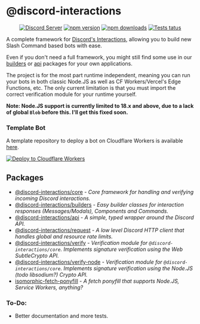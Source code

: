# @discord-interactions
<div align="center">
  <p>
    <a href="https://discord.gg/BTXJmW4Bh7"><img src="https://img.shields.io/discord/395423304112013334?logo=discord&logoColor=white" alt="Discord Server" /></a>
    <a href="https://www.npmjs.com/package/@discord-interactions/core"><img src="https://img.shields.io/npm/v/@discord-interactions/core.svg?maxAge=3600" alt="npm version" /></a>
    <a href="https://www.npmjs.com/package/@discord-interactions/core"><img src="https://img.shields.io/npm/dt/@discord-interactions/core.svg?maxAge=3600" alt="npm downloads" /></a>
    <a href="https://github.com/ssMMiles/@discord-interactions/core/actions"><img src="https://github.com/ssMMiles/discord-interactions/actions/workflows/tests.yml/badge.svg" alt="Tests tatus" /></a>
  </p>
</div>

A complete framework for [Discord's Interactions](https://discord.com/developers/docs/interactions/receiving-and-responding), allowing you to build new Slash Command based bots with ease.

Even if you don't need a full framework, you might still find some use in our [builders](./packages/builders/) or [api](./packages/api/) packages for your own applications.

The project is for the most part runtime independent, meaning you can run your bots in both classic Node.JS as well as CF Workers/Vercel's Edge Functions, etc. The only current limitation is that you must import the correct verification module for your runtime yourself.

**Note: Node.JS support is currently limited to 18.x and above, due to a lack of global `Blob` before this. I'll get this fixed soon.**


### Template Bot
A template repository to deploy a bot on Cloudflare Workers is available [here](https://github.com/ssMMiles/discord-interactions-worker).

[![Deploy to Cloudflare Workers](https://deploy.workers.cloudflare.com/button)](https://deploy.workers.cloudflare.com/?url=https://github.com/ssMMiles/discord-interactions-worker)

## Packages
 - [@discord-interactions/core](./packages/core) - *Core framework for handling and verifying incoming Discord interactions.*
 - [@discord-interactions/builders](./packages/builders) - *Easy builder classes for interaction responses (Messages/Modals), Components and Commands.*
 - [@discord-interactions/api](./packages/api) - *A simple, typed wrapper around the Discord API.*
 - [@discord-interactions/request](./packages/request) - *A low level Discord HTTP client that handles global and resource rate limits.*
 - [@discord-interactions/verify](./packages/verify) - *Verification module for `@discord-interactions/core`. Implements signature verification using the Web SubtleCrypto API.*
 - [@discord-interactions/verify-node](./packages/verify-node) - *Verification module for `@discord-interactions/core`. Implements signature verification using the Node.JS (todo libsodium?) Crypto API.*
 - [isomorphic-fetch-ponyfill](./packages/isomorphic-fetch-ponyfill) - *A fetch ponyfill that supports Node.JS, Service Workers, anything?*


### To-Do:
 - Better documentation and more tests.
